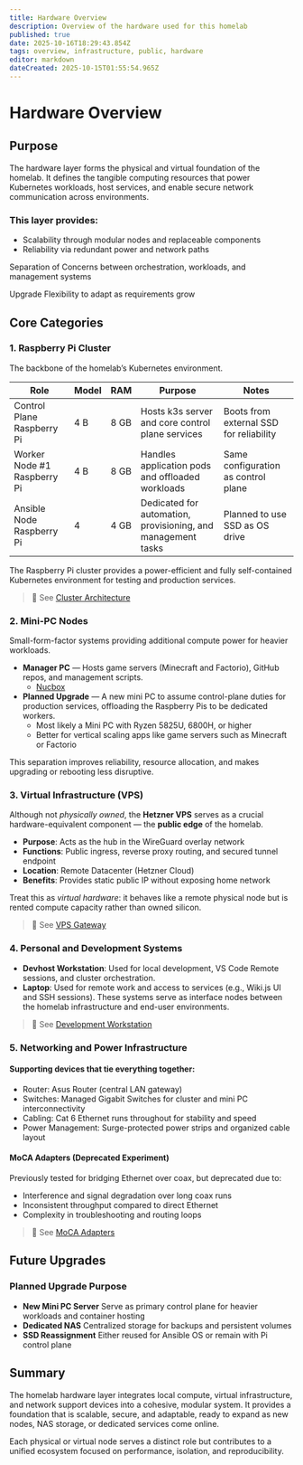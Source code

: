 ```yaml
---
title: Hardware Overview
description: Overview of the hardware used for this homelab
published: true
date: 2025-10-16T18:29:43.854Z
tags: overview, infrastructure, public, hardware
editor: markdown
dateCreated: 2025-10-15T01:55:54.965Z
---
```


# Hardware Overview
## Purpose

The hardware layer forms the physical and virtual foundation of the homelab.
It defines the tangible computing resources that power Kubernetes workloads, host services, and enable secure network communication across environments.

### This layer provides:
* Scalability through modular nodes and replaceable components
* Reliability via redundant power and network paths

Separation of Concerns between orchestration, workloads, and management systems

Upgrade Flexibility to adapt as requirements grow

## Core Categories
### 1. Raspberry Pi Cluster

The backbone of the homelab’s Kubernetes environment.

| Role | Model |	RAM |	Purpose |	Notes
|---|---|---|---|---|
| Control Plane	Raspberry Pi | 4 B |	8 GB |	Hosts k3s server and core control plane services| Boots from external SSD for reliability
| Worker Node #1	Raspberry Pi |4 B|	8 GB |Handles application pods and offloaded workloads |	Same configuration as control plane
|Ansible Node Raspberry Pi | 4 | 4 GB |	Dedicated for automation, provisioning, and management tasks |	Planned to use SSD as OS drive

The Raspberry Pi cluster provides a power-efficient and fully self-contained Kubernetes environment for testing and production services.

> 🔗 See [Cluster Architecture](./hardware/pi-cluster)
### 2. Mini-PC Nodes
Small-form-factor systems providing additional compute power for heavier workloads.
* **Manager PC** — Hosts game servers (Minecraft and Factorio), GitHub repos, and management scripts.
	* [Nucbox](https://www.amazon.com/GMKtec-G5-Business-Computer-Ethernet/dp/B0FQT44ZCJ/ref=sr_1_1?sr=8-1)
* **Planned Upgrade** — A new mini PC to assume control-plane duties for production services, offloading the Raspberry Pis to be dedicated workers. 
	* Most likely a Mini PC with Ryzen 5825U, 6800H, or higher
	* Better for vertical scaling apps like game servers such as Minecraft or Factorio 

This separation improves reliability, resource allocation, and makes upgrading or rebooting less disruptive.

### 3. Virtual Infrastructure (VPS)

Although not *physically owned*, the **Hetzner VPS** serves as a crucial hardware-equivalent component — the **public edge** of the homelab.

* **Purpose**: Acts as the hub in the WireGuard overlay network
* **Functions**: Public ingress, reverse proxy routing, and secured tunnel endpoint
* **Location**: Remote Datacenter (Hetzner Cloud)
* **Benefits**: Provides static public IP without exposing home network

Treat this as *virtual hardware*: it behaves like a remote physical node but is rented compute capacity rather than owned silicon.

> 🔗 See [VPS Gateway](./networking/vps)

### 4. Personal and Development Systems
* **Devhost Workstation**: Used for local development, VS Code Remote sessions, and cluster orchestration.
* **Laptop**: Used for remote work and access to services (e.g., Wiki.js UI and SSH sessions).
These systems serve as interface nodes between the homelab infrastructure and end-user environments.

> 🔗 See [Development Workstation](./hardware/workstation)

### 5. Networking and Power Infrastructure

#### Supporting devices that tie everything together:
* Router: Asus Router (central LAN gateway)
* Switches: Managed Gigabit Switches for cluster and mini PC interconnectivity
* Cabling: Cat 6 Ethernet runs throughout for stability and speed
* Power Management: Surge-protected power strips and organized cable layout

#### MoCA Adapters (Deprecated Experiment)
Previously tested for bridging Ethernet over coax, but deprecated due to:

* Interference and signal degradation over long coax runs
* Inconsistent throughput compared to direct Ethernet
* Complexity in troubleshooting and routing loops

> 🔗 See [MoCA Adapters](/public/infrastructure/hardware/moca)
## Future Upgrades
### Planned Upgrade	Purpose
* **New Mini PC Server**	Serve as primary control plane for heavier workloads and container hosting
* **Dedicated NAS**	Centralized storage for backups and persistent volumes
* **SSD Reassignment**	Either reused for Ansible OS or remain with Pi control plane

## Summary

The homelab hardware layer integrates local compute, virtual infrastructure, and network support devices into a cohesive, modular system.
It provides a foundation that is scalable, secure, and adaptable, ready to expand as new nodes, NAS storage, or dedicated services come online.

Each physical or virtual node serves a distinct role but contributes to a unified ecosystem focused on performance, isolation, and reproducibility.